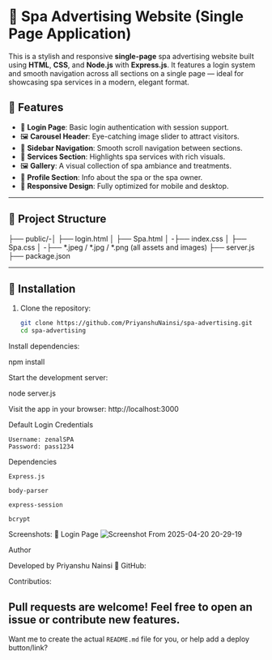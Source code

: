 # 🌿 Spa Advertising Website (Single Page Application)

This is a stylish and responsive **single-page** spa advertising website built using **HTML**, **CSS**, and **Node.js** with **Express.js**. It features a login system and smooth navigation across all sections on a single page — ideal for showcasing spa services in a modern, elegant format.

## 🚀 Features

- 🔐 **Login Page**: Basic login authentication with session support.
- 🖼️ **Carousel Header**: Eye-catching image slider to attract visitors.
- 🧭 **Sidebar Navigation**: Smooth scroll navigation between sections.
- 💆 **Services Section**: Highlights spa services with rich visuals.
- 🖼️ **Gallery**: A visual collection of spa ambiance and treatments.
- 👤 **Profile Section**: Info about the spa or the spa owner.
- 📱 **Responsive Design**: Fully optimized for mobile and desktop.

---

## 📁 Project Structure

 ├── public/-│ ├── login.html │ ├── Spa.html │ 
             -├── index.css │ ├── Spa.css │ 
             -├── *.jpeg / *.jpg / *.png (all assets and images)
 ├── server.js ├── package.json

 
---

## 🔧 Installation

1. Clone the repository:
   ```bash
   git clone https://github.com/PriyanshuNainsi/spa-advertising.git
   cd spa-advertising
Install dependencies:

  npm install

Start the development server:

  node server.js

Visit the app in your browser:
http://localhost:3000

Default Login Credentials

    Username: zenalSPA
    Password: pass1234

Dependencies

    Express.js

    body-parser

    express-session

    bcrypt

Screenshots:
🔐 Login Page
![Screenshot From 2025-04-20 20-29-19](https://github.com/user-attachments/assets/9d1bc7bd-2eab-4ed8-bb23-3a6e3720f611)

Author

Developed by Priyanshu Nainsi
🔗 GitHub:

Contributios:

Pull requests are welcome! Feel free to open an issue or contribute new features.
---
Want me to create the actual `README.md` file for you, or help add a deploy button/link?



